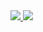 <a href="https://portal.azure.com/#create/Microsoft.Template/uri/https%3A%2F%2Fraw.githubusercontent.com%2Fcemvarol%2FNew-Vm%2Fmaster%2Fpotato.json" target="_blank">
    <img src="http://azuredeploy.net/deploybutton.png"/>
</a>

<a href="http://armviz.io/#/?load=https%3A%2F%2Fraw.githubusercontent.com%2Fcemvarol%2FNew-Vm%2Fmaster%2Fpotato.json" target="_blank">
    <img src="http://armviz.io/visualizebutton.png"/>
</a>
